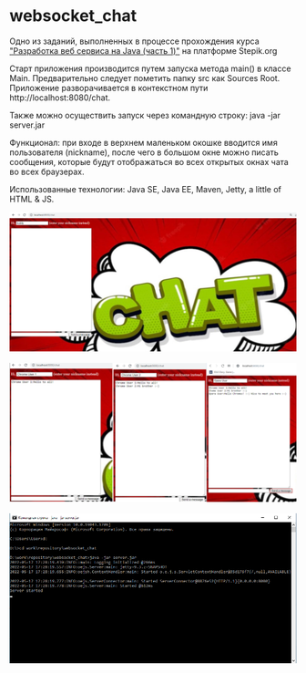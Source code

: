 # websocket_chat

<p>Одно из заданий, выполненных в процессе прохождения курса 
<a href="https://stepik.org/course/146" target="_blank">
"Разработка веб сервиса на Java (часть 1)"</a> на платформе Stepik.org</p>

<p>Старт приложения производится путем запуска метода main() в классе Main. 
Предварительно следует пометить папку src как Sources Root. 
Приложение разворачивается в контекстном пути http://localhost:8080/chat.</p>

<p>Также можно осуществить запуск через командную строку: java -jar server.jar</p>

<p> Функционал: при входе в верхнем маленьком окошке вводится имя пользователя (nickname), 
после чего в большом окне можно писать сообщения, которые будут отображаться во всех открытых окнах 
чата во всех браузерах.</p>
<p>Использованные технологии: Java SE, Java EE, Maven, Jetty, a little of HTML & JS.<p>

![img.png](img.png)
<br><br>
![img_1.png](img_1.png)
<br><br>
![img_2.png](img_2.png)